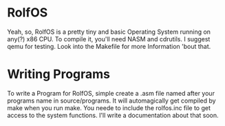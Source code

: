 RolfOS
======

Yeah, so, RolfOS is a pretty tiny and basic Operating System running on any(?) x86 CPU. To compile it, you'll need NASM and cdrutils. I suggest qemu for testing. Look into the Makefile for more Information 'bout that.

Writing Programs
================
To write a Program for RolfOS, simple create a .asm file named after your programs name in source/programs. It will automagically get compiled by make when you run make. You neede to include the rolfos.inc file to get access to the system functions. I'll write a documentation about that soon.

